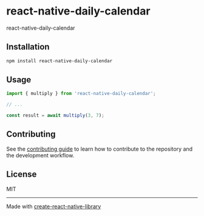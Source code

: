 # react-native-daily-calendar

react-native-daily-calendar

## Installation

```sh
npm install react-native-daily-calendar
```

## Usage

```js
import { multiply } from 'react-native-daily-calendar';

// ...

const result = await multiply(3, 7);
```

## Contributing

See the [contributing guide](CONTRIBUTING.md) to learn how to contribute to the repository and the development workflow.

## License

MIT

---

Made with [create-react-native-library](https://github.com/callstack/react-native-builder-bob)
